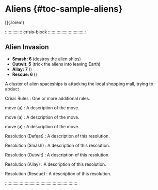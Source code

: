 # Aliens {#toc-sample-aliens}

[]{.lorem}

:::::::::::::: crisis-block :::::::::::::::::::::::::::::::
## Alien Invasion

- **Smash: 6** (destroy the alien ships)
- **Outwit: 5** (trick the aliens into leaving Earth)
- **Allay: 7** ()
- **Rescue: 6** ()

A cluster of alien spaceships is attacking the local shopping
mall, trying to abduct 

Crisis Rules
:   One or more additional rules.

move (a)
:   A description of the move.

move (a)
:   A description of the move.

move (a)
:   A description of the move.

Resolution (Defeat)
:   A description of this resolution.

Resolution (Smash)
:   A description of this resolution.

Resolution (Outwit)
:   A description of this resolution.

Resolution (Allay)
:   A description of this resolution.

Resolution (Rescue)
:   A description of this resolution.

:::::::::::::::::::::::::::::::::::::::::::::::::::::::::::

